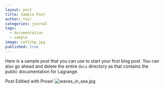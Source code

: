 ```yaml
---
layout: post
title: Sample Post
author: You!
categories: journal
tags:
  - documentation
  - sample
image: cutting.jpg
published: true
---
```


Here is a sample post that you can use to start your first blog post. You can also go ahead and delete the entire `docs` directory as that contains the public documentation for Lagrange.

Post Editied with Prose! 
![waves_in_sea.jpg]({{site.baseurl}}/_posts/waves_in_sea.jpg)


